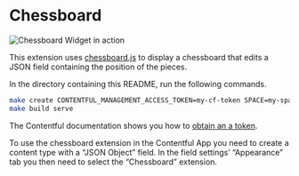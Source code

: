 Chessboard
==========

![Chessboard Widget in action](http://contentful.github.io/extensions/assets/chessboard.gif)

This extension uses [chessboard.js][] to display a chessboard that edits a JSON
field containing the position of the pieces.

In the directory containing this README, run the following commands.

~~~bash
make create CONTENTFUL_MANAGEMENT_ACCESS_TOKEN=my-cf-token SPACE=my-space-id
make build serve
~~~

The Contentful documentation shows you how to [obtain an a
token][getting-token].

To use the chessboard extension in the Contentful App you need to create a content
type with a “JSON Object” field. In the field settings’ “Appearance” tab you
then need to select the “Chessboard” extension.


[chessboard.js]: http://chessboardjs.com/
[getting-token]: https://www.contentful.com/developers/docs/references/authentication/#getting-an-oauth-token
